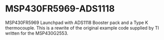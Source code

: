 MSP430FR5969-ADS1118
====================

MSP430FR5969 Launchpad with ADS1118 Booster pack and a Type K thermocouple.  This is a rewrite of the original example code supplied by TI written for the MSP430G2553.
